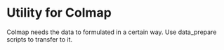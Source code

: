 # Utility for Colmap

Colmap needs the data to formulated in a certain way. Use data_prepare scripts to transfer to it.